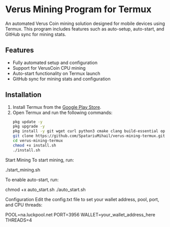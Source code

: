 # Verus Mining Program for Termux

An automated Verus Coin mining solution designed for mobile devices using Termux. This program includes features such as auto-setup, auto-start, and GitHub sync for mining stats.

## Features
- Fully automated setup and configuration
- Support for VerusCoin CPU mining
- Auto-start functionality on Termux launch
- GitHub sync for mining stats and configuration

## Installation

1. Install Termux from the [Google Play Store](https://play.google.com).
2. Open Termux and run the following commands:
   ```bash
   pkg update -y
   pkg upgrade -y
   pkg install -y git wget curl python3 cmake clang build-essential openssl libhwloc
   git clone https://github.com/SpatariuMihail/verus-mining-termux.git
   cd verus-mining-termux
   chmod +x install.sh
   ./install.sh

Start Mining
To start mining, run:

./start_mining.sh

To enable auto-start, run:

chmod +x auto_start.sh
./auto_start.sh

Configuration
Edit the config.txt file to set your wallet address, pool, port, and CPU threads:

POOL=na.luckpool.net
PORT=3956
WALLET=your_wallet_address_here
THREADS=4
